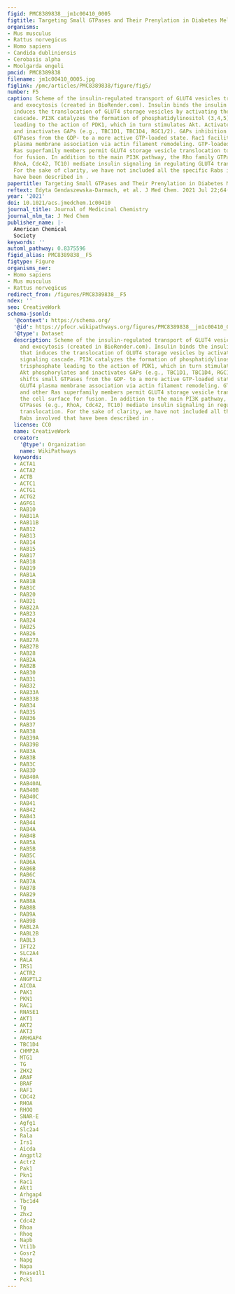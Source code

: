 ```yaml
---
figid: PMC8389838__jm1c00410_0005
figtitle: Targeting Small GTPases and Their Prenylation in Diabetes Mellitus
organisms:
- Mus musculus
- Rattus norvegicus
- Homo sapiens
- Candida dubliniensis
- Cerobasis alpha
- Moolgarda engeli
pmcid: PMC8389838
filename: jm1c00410_0005.jpg
figlink: /pmc/articles/PMC8389838/figure/fig5/
number: F5
caption: Scheme of the insulin-regulated transport of GLUT4 vesicles translocation
  and exocytosis (created in BioRender.com). Insulin binds the insulin receptor that
  induces the translocation of GLUT4 storage vesicles by activating the PI3K signaling
  cascade. PI3K catalyzes the formation of phosphatidylinositol (3,4,5) trisphosphate
  leading to the action of PDK1, which in turn stimulates Akt. Activated Akt phosphorylates
  and inactivates GAPs (e.g., TBC1D1, TBC1D4, RGC1/2). GAPs inhibition shifts small
  GTPases from the GDP- to a more active GTP-loaded state. Rac1 facilitates GLUT4
  plasma membrane association via actin filament remodeling. GTP-loaded Rabs and other
  Ras superfamily members permit GLUT4 storage vesicle translocation to the cell surface
  for fusion. In addition to the main PI3K pathway, the Rho family GTPases (e.g.,
  RhoA, Cdc42, TC10) mediate insulin signaling in regulating GLUT4 translocation.
  For the sake of clarity, we have not included all the specific Rabs involved that
  have been described in .
papertitle: Targeting Small GTPases and Their Prenylation in Diabetes Mellitus.
reftext: Edyta Gendaszewska-Darmach, et al. J Med Chem. 2021 Jul 22;64(14):9677-9710.
year: '2021'
doi: 10.1021/acs.jmedchem.1c00410
journal_title: Journal of Medicinal Chemistry
journal_nlm_ta: J Med Chem
publisher_name: |-
  American Chemical
  Society
keywords: ''
automl_pathway: 0.8375596
figid_alias: PMC8389838__F5
figtype: Figure
organisms_ner:
- Homo sapiens
- Mus musculus
- Rattus norvegicus
redirect_from: /figures/PMC8389838__F5
ndex: ''
seo: CreativeWork
schema-jsonld:
  '@context': https://schema.org/
  '@id': https://pfocr.wikipathways.org/figures/PMC8389838__jm1c00410_0005.html
  '@type': Dataset
  description: Scheme of the insulin-regulated transport of GLUT4 vesicles translocation
    and exocytosis (created in BioRender.com). Insulin binds the insulin receptor
    that induces the translocation of GLUT4 storage vesicles by activating the PI3K
    signaling cascade. PI3K catalyzes the formation of phosphatidylinositol (3,4,5)
    trisphosphate leading to the action of PDK1, which in turn stimulates Akt. Activated
    Akt phosphorylates and inactivates GAPs (e.g., TBC1D1, TBC1D4, RGC1/2). GAPs inhibition
    shifts small GTPases from the GDP- to a more active GTP-loaded state. Rac1 facilitates
    GLUT4 plasma membrane association via actin filament remodeling. GTP-loaded Rabs
    and other Ras superfamily members permit GLUT4 storage vesicle translocation to
    the cell surface for fusion. In addition to the main PI3K pathway, the Rho family
    GTPases (e.g., RhoA, Cdc42, TC10) mediate insulin signaling in regulating GLUT4
    translocation. For the sake of clarity, we have not included all the specific
    Rabs involved that have been described in .
  license: CC0
  name: CreativeWork
  creator:
    '@type': Organization
    name: WikiPathways
  keywords:
  - ACTA1
  - ACTA2
  - ACTB
  - ACTC1
  - ACTG1
  - ACTG2
  - AGFG1
  - RAB10
  - RAB11A
  - RAB11B
  - RAB12
  - RAB13
  - RAB14
  - RAB15
  - RAB17
  - RAB18
  - RAB19
  - RAB1A
  - RAB1B
  - RAB1C
  - RAB20
  - RAB21
  - RAB22A
  - RAB23
  - RAB24
  - RAB25
  - RAB26
  - RAB27A
  - RAB27B
  - RAB28
  - RAB2A
  - RAB2B
  - RAB30
  - RAB31
  - RAB32
  - RAB33A
  - RAB33B
  - RAB34
  - RAB35
  - RAB36
  - RAB37
  - RAB38
  - RAB39A
  - RAB39B
  - RAB3A
  - RAB3B
  - RAB3C
  - RAB3D
  - RAB40A
  - RAB40AL
  - RAB40B
  - RAB40C
  - RAB41
  - RAB42
  - RAB43
  - RAB44
  - RAB4A
  - RAB4B
  - RAB5A
  - RAB5B
  - RAB5C
  - RAB6A
  - RAB6B
  - RAB6C
  - RAB7A
  - RAB7B
  - RAB29
  - RAB8A
  - RAB8B
  - RAB9A
  - RAB9B
  - RABL2A
  - RABL2B
  - RABL3
  - IFT22
  - SLC2A4
  - RALA
  - IRS1
  - ACTR2
  - ANGPTL2
  - AICDA
  - PAK1
  - PKN1
  - RAC1
  - RNASE1
  - AKT1
  - AKT2
  - AKT3
  - ARHGAP4
  - TBC1D4
  - CHMP2A
  - MTG1
  - TG
  - ZHX2
  - ARAF
  - BRAF
  - RAF1
  - CDC42
  - RHOA
  - RHOQ
  - SNAR-E
  - Agfg1
  - Slc2a4
  - Rala
  - Irs1
  - Aicda
  - Angptl2
  - Actr2
  - Pak1
  - Pkn1
  - Rac1
  - Akt1
  - Arhgap4
  - Tbc1d4
  - Tg
  - Zhx2
  - Cdc42
  - Rhoa
  - Rhoq
  - Napb
  - Vti1b
  - Gosr2
  - Napg
  - Napa
  - Rnase1l1
  - Pck1
---
```


